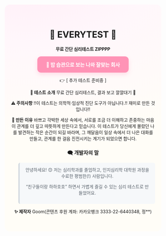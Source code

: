 <div align="center" style="
  background: radial-gradient(900px 500px at 20% -10%, #ffeef7 0%, #fff7fb 40%, #fffdf7 100%);
  padding: 40px 20px;
  border-radius: 16px;
">
  
<h1> 💙 EVERYTEST 💙</h1>

<p> <b>무료 간단 심리테스트 ZIPPPP </b> </p>

<div align="center">

<p>
  <a href="https://guminj.github.io/everytest.github.io/test4.html"
     style="display:inline-block;background:#ff93b6;color:#fff;
            padding:14px 28px;border-radius:12px;font-weight:800;font-size:16px;
            text-decoration:none;box-shadow:0 6px 14px rgba(255,147,182,.28);
            transition:all .2s ease">
    🍚 밥 습관으로 보는 나와 잘맞는 회사
  </a>
</p>
👉 [ 추가 테스트 준비중 ]
<p></p>

</div>

<b>📌 테스트 소개</b>
무료 간단 심리테스트, 
결과 보고 깔깔대기 💌
<p></p>

<b>⚠️ 주의사항</b>
!!이 테스트는 의학적·임상적 진단 도구가 아닙니다.!!
재미로 만든 것입니다!!
<p></p>

<b>💌 만든 이유</b>
바쁘고 각박한 세상 속에서, 서로를 조금 더 이해하고 존중하는 마음이 관계를 더 깊고 따뜻하게 만든다고 믿습니다.
이 테스트가 당신에게 몰랐던 나를 발견하는 작은 순간이 되길 바라며,
그 깨달음이 일상 속에서 더 나은 대화를 만들고, 관계를 한 걸음 진전시키는 계기가 되었으면 합니다.
<p></p>
<p></p>
<h3>🗨 개발자의 말</h3>
<blockquote style="background:#f6f8fa; padding:12px 16px; border-radius:6px; border-left:4px solid #d0d7de; color:#57606a;">
안녕하세요! 😊  
저는 심리학과를 졸업하고, 인지심리학 대학원 과정을 수료한 평범한(!) 사람입니다.<p>  
“친구들이랑 하하호호” 하면서 가볍게 즐길 수 있는 심리 테스트로 만들었어요.</p>
</blockquote>

<p></p>
<b>✨ 제작자</b>
Goom(콘텐츠 후원 계좌: 카카오뱅크 3333-22-6440348, 정**)
<p></p>
<p></p>
</div>

